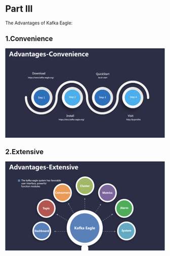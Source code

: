 # Part III

The Advantages of Kafka Eagle:

## 1.Convenience

![Part III](../res/partiii1@2x.png)

## 2.Extensive

![Part III](../res/partiii2@2x.png)
